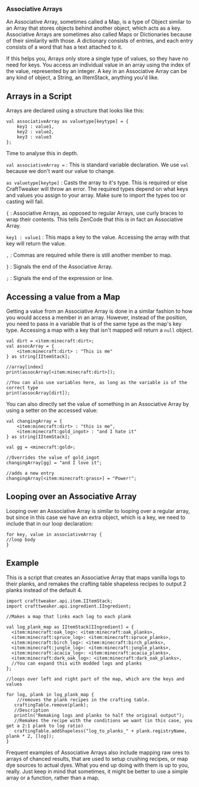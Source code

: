 ### Associative Arrays

An Associative Array, sometimes called a Map, is a type of Object similar to an Array that stores objects behind another object, which acts as a key. Associative Arrays are sometimes also called Maps or Dictionaries because of their similarity with those. A dictionary consists of entries, and each entry consists of a word that has a text attached to it.

If this helps you, Arrays only store a single type of values, so they have no need for keys. You access an individual value in an array using the index of the value, represented by an integer. A key in an Associative Array can be any kind of object, a String, an IItemStack, anything you'd like.

## Arrays in a Script

Arrays are declared using a structure that looks like this:

```zencode
val associativeArray as valuetype[keytype] = {
    key1 : value1,
    key2 : value2,
    key3 : value3
};
```
Time to analyse this in depth.

`val associativeArray =` : This is standard variable declaration. We use `val` because we don't want our value to change.

`as valuetype[keytpe]` : Casts the array to it's type. This is required or else CraftTweaker will throw an error. The required types depend on what keys and values you assign to your array. Make sure to import the types too or casting will fail.

`{` : Associative Arrays, as opposed to regular Arrays, use curly braces to wrap their contents. This tells ZenCode that this is in fact an Associative Array.

`key1 : value1` : This maps a key to the value. Accessing the array with that key will return the value.

`,` : Commas are required while there is still another member to map.

`}` : Signals the end of the Associative Array.

`;` : Signals the end of the expression or line.

## Accessing a value from a Map

Getting a value from an Associative Array is done in a similar fashion to how you would access a member in an array. However, instead of the position, you need to pass in a variable that is of the same type as the map's key type. Accessing a map with a key that isn't mapped will return a `null` object.

```zencode
val dirt = <item:minecraft:dirt>;
val assocArray = {
    <item:minecraft:dirt> : "This is me"
} as string[IItemStack];

//array[index]
print(assocArray[<item:minecraft:dirt>]);

//You can also use variables here, as long as the variable is of the correct type
print(assocArray[dirt]);
```

You can also directly set the value of something in an Associative Array by using a setter on the accessed value:

```zencode
val changingArray = {
    <item:minecraft:dirt> : "this is me",
    <item:minecraft:gold_ingot> : "and I hate it"
} as string[IItemStack];

val gg = <minecraft:gold>;

//Overrides the value of gold_ingot
changingArray[gg] = "and I love it";

//adds a new entry
changingArray[<item:minecraft:grass>] = "Power!";
```

## Looping over an Associative Array

Looping over an Associative Array is similar to looping over a regular array, but since in this case we have an extra object, which is a key, we need to include that in our loop declaration:

```zencode
for key, value in associativeArray {
//loop body
}
```

## Example

This is a script that creates an Associative Array that maps vanilla logs to their planks, and remakes the crafting table shapeless recipes to output 2 planks instead of the default 4.

```zencode
import crafttweaker.api.item.IItemStack;
import crafttweaker.api.ingredient.IIngredient;

//Makes a map that links each log to each plank

val log_plank_map as IItemStack[IIngredient] = {
  <item:minecraft:oak_log>: <item:minecraft:oak_planks>,
  <item:minecraft:spruce_log>: <item:minecraft:spruce_planks>,
  <item:minecraft:birch_log>: <item:minecraft:birch_planks>,
  <item:minecraft:jungle_log>: <item:minecraft:jungle_planks>,
  <item:minecraft:acacia_log>: <item:minecraft:acacia_planks>,
  <item:minecraft:dark_oak_log>: <item:minecraft:dark_oak_planks>,
  //You can expand this with modded logs and planks
};

//loops over left and right part of the map, which are the keys and values

for log, plank in log_plank_map {
    //removes the plank recipes in the crafting table.
   craftingTable.remove(plank);
   //Description
   println("Remaking logs and planks to half the original output");
   //Remakes the recipe with the conditions we want (in this case, you get a 2:1 plank to log ratio)
   craftingTable.addShapeless("log_to_planks_" + plank.registryName, plank * 2, [log]);
}
```

Frequent examples of Associative Arrays also include mapping raw ores to arrays of chanced results, that are used to setup crushing recipes, or map dye sources to actual dyes. What you end up doing with them is up to you, really. Just keep in mind that sometimes, it might be better to use a simple array or a function, rather than a map.
